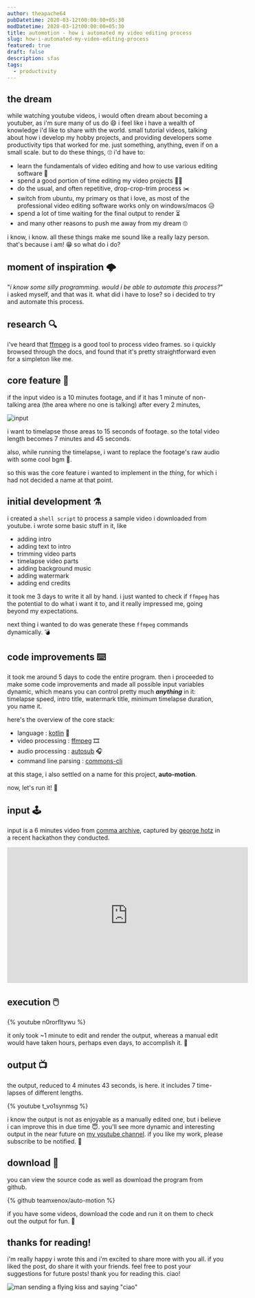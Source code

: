 ```yaml
---
author: theapache64
pubDatetime: 2020-03-12t00:00:00+05:30
modDatetime: 2020-03-12t00:00:00+05:30
title: automotion - how i automated my video editing process
slug: how-i-automated-my-video-editing-process
featured: true
draft: false
description: sfas
tags:
  - productivity
---
```



## the dream

while watching youtube videos, i would often dream about becoming a youtuber, as i'm sure many of us do 😄 i feel like i have a wealth of knowledge i'd like to share with the world. small tutorial videos, talking about how i develop my hobby projects, and providing developers some productivity tips that worked for me. just something, anything, even if on a small scale. but to do these things, 🙄 i'd have to:

- learn the fundamentals of video editing and how to use various editing software 📔
- spend a good portion of time editing my video projects 👨‍💻 
- do the usual, and often repetitive, drop-crop-trim process ✂️ 
- switch from ubuntu, my primary os that i love, as most of the professional video editing software works only on windows/macos 😥
- spend a lot of time waiting for the final output to render ⏳ 
- and many other reasons to push me away from my dream 🙄 

i know, i know. all these things make me sound like a really lazy person. that's because i am! 😁 so what do i do?

## moment of inspiration 🌩️

"*i know some silly programming. would i be able to automate this process?*" i asked myself, and that was it. what did i have to lose? so i decided to try and automate this process.

## research 🔍

i've heard that [ffmpeg](https://ffmpeg.org) is a good tool to process video frames. so i quickly browsed through the docs, and found that it's pretty straightforward even for a simpleton like me. 

## core feature 🤖

if the input video is a 10 minutes footage, and if it has 1 minute of non-talking area (the area where no one is talking) after every 2 minutes, 

![input](https://dev-to-uploads.s3.amazonaws.com/i/cnd67n5pu4d3c0zvppyx.png)

i want to timelapse those areas to 15 seconds of footage. so the total video length becomes 7 minutes and 45 seconds. 

also, while running the timelapse, i want to replace the footage's raw audio with some cool bgm 🥁.

so this was the core feature i wanted to implement in the *thing*, for which i had not decided a name at that point.

## initial development ⚗️

i created a `shell script` to process a sample video i downloaded from youtube. i wrote some basic stuff in it, like

- adding intro
- adding text to intro 
- trimming video parts
- timelapse video parts
- adding background music
- adding watermark
- adding end credits

it took me 3 days to write it all by hand. i just wanted to check if `ffmpeg` has the potential to do what i want it to, and it really impressed me, going beyond my expectations.

next thing i wanted to do was generate these `ffmpeg` commands dynamically. 💣

## code improvements ⌨️

it took me around 5 days to code the entire program. then i proceeded to make some code improvements and made all possible input variables dynamic, which means you can control pretty much ***anything*** in it: timelapse speed, intro title, watermark title, minimum timelapse duration, you name it. 

here's the overview of the core stack:

 - language : [kotlin](https://kotlinlang.org) 🧠
 - video processing : [ffmpeg](https://ffmpeg.org) 🎞
 - audio processing : [autosub](https://github.com/agermanidis/autosub) 🎧
 - command line parsing : [commons-cli](https://commons.apache.org/proper/commons-cli/)

at this stage, i also settled on a name for this project, **auto-motion**.

now, let's run it! 🏃


## input 🕹

input is a 6 minutes video from [comma archive](https://www.youtube.com/channel/ucwgkmjm4zjqrj-u5njvr2dg), captured by  [george hotz](https://en.wikipedia.org/wiki/george_hotz) in a recent hackathon they conducted.

<iframe width="560" height="315"
src="https://www.youtube.com/embed/0l_zu7xjwxo" 
frameborder="0" 
allow="accelerometer; autoplay; encrypted-media; gyroscope; picture-in-picture" 
allowfullscreen></iframe>



## execution 🖱️

{% youtube n0rorfltywu %}

it only took ~1 minute to edit and render the output, whereas a manual edit would have taken hours, perhaps even days, to accomplish it. 🤷


## output 📺

the output, reduced to 4 minutes 43 seconds, is here. it includes 7 time-lapses of different lengths.

{% youtube t_vo1synmsg %}
 
i know the output is not as enjoyable as a manually edited one, but i believe i can improve this in due time 😇. you'll see more dynamic and interesting output in the near future on [my youtube channel](https://www.youtube.com/channel/ucslv4odjatujlllqphv7ciw). if you like my work, please subscribe to be notified.  🤗

## download 📩

you can view the source code as well as download the program from github.

{% github teamxenox/auto-motion %}

if you have some videos, download the code and run it on them to check out the output for fun. 🤪

## thanks for reading!

i'm really happy i wrote this and i'm excited to share more with you all. if you liked the post, do share it with your friends. feel free to post your suggestions for future posts! thank you for reading this. ciao!

![man sending a flying kiss and saying "ciao"](https://media.giphy.com/media/l4ki0uwc89teuahnw/giphy.gif)

